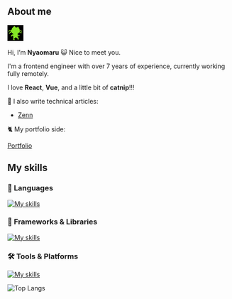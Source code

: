 ## About me

<img src="https://github.com/nyaomaru/nyaomaru/blob/main/nyaomaru.gif?raw=true" alt="Walking Nyaomaru" />

Hi, I’m **Nyaomaru** 😺 Nice to meet you.

I'm a frontend engineer with over 7 years of experience, currently working fully remotely.

I love **React**, **Vue**, and a little bit of **catnip**!!!

📘 I also write technical articles:

- [Zenn](https://zenn.dev/nyaomaru)

🐈 My portfolio side:

[Portfolio](https://portfolio-nyaomaru.vercel.app/)

## My skills

### 🚀 Languages

[![My skills](https://skillicons.dev/icons?i=ts,js,html,css,java,php,py)](https://skillicons.dev)

### 🧩 Frameworks & Libraries

[![My skills](https://skillicons.dev/icons?i=react,redux,nextjs,vue,nuxtjs,tailwind,spring)](https://skillicons.dev)

### 🛠 Tools & Platforms

[![My skills](https://skillicons.dev/icons?i=npm,yarn,pnpm,bun,jest,cypress,vite,webpack,babel,gulp,rollup,docker,sublime,figma)](https://skillicons.dev)

![Top Langs](https://github-readme-stats-clone-nyaomaru.vercel.app/api/top-langs/?username=nyaomaru&hide_progress=true)

<!-- ## Github status

I had used company in house account about github, gitlab and bitbucket.🐈

It's just only the tip of an iceberg.⛄

[![Anurag's GitHub stats](https://github-readme-stats-clone-nyaomaru.vercel.app/api?username=nyaomaru)](https://github.com/anuraghazra/github-readme-stats) -->

<!---
nyaomaru/nyaomaru is a ✨ special ✨ repository because its `README.md` (this file) appears on your GitHub profile.
You can click the Preview link to take a look at your changes.
--->
